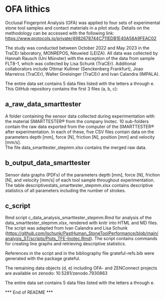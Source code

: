 # OFA lithics
Occlusal Fingerprint Analysis (OFA) was applied to four sets of experimental stone tool samples and contact materials in a pilot study. Details on the methodology can be accessed with the following link: https://www.protocols.io/private/4982678744C711EDB1E40A58A9FEAC02

The study was conducted between October 2022 and May 2023 in the TraCEr laboratory, MONREPOS, Neuwied (LEIZA). All data was collected by Hannah Rausch (Uni Münster) with the exception of the data from sample FLT8-1, which was collected by Lisa Schunk (TraCEr). Additional collaborators include Ottmar Kullmer (Senckenberg Frankfurt), Joao Marreiros (TraCEr), Walter Gneisinger (TraCEr) and Ivan Calandra (IMPALA).

The entire data set contains 5 data files listed with the letters a through e. This GitHub repository contains the first 3 files (a, b, c):

## a_raw_data_smarttester

A folder containing the sensor data collected during experimentation with the material SMARTTESTER® from the company Inotec.
10 sub-folders contain the raw data exported from the computer of the SMARTTESTER® after experimentation. In each of these, five CSV files contain data on the parameters depth [mm], force [N], friction [N], position [mm] and velocity [mm/s].  
The file data_smarttester_stepmm.xlsx contains the merged raw data.

## b_output_data_smarttester

Sensor data graphs (PDFs) of the parameters depth [mm], force [N], friction [N], and velocity [mm/s] of each tool sample throughout experimentation.  
The table descriptivestats_smarttester_stepmm.xlsx contains descriptive statistics of all parameters including the number of strokes.

## c_script

Rmd script c_data_analysis_smarttester_stepmm.Rmd for analysis of the data_smarttester_stepmm.xlsx, rendered with knitr into HTML and MD files.  
The script was adapted from Ivan Calandra and Lisa Schunk (https://github.com/lschunk/PastHuman_StoneToolPerformance/blob/main/analysis_ST/scripts/Plots_TFE-Inotec.Rmd).
The script contains commands for creating line graphs and retrieving descriptive statistics.  

References in the script and in the bibliography file grateful-refs.bib were generated with the package grateful.  

The remaining data objects (d, e) including OFA- and ZENConnect projects are available on zenodo: 10.5281/zenodo.7930863

The entire data set contains 5 data files listed with the letters a through e. 

*** End of README ***